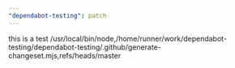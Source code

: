 ```yaml
---
"dependabot-testing": patch
---
```


this is a test
/usr/local/bin/node,/home/runner/work/dependabot-testing/dependabot-testing/.github/generate-changeset.mjs,refs/heads/master
